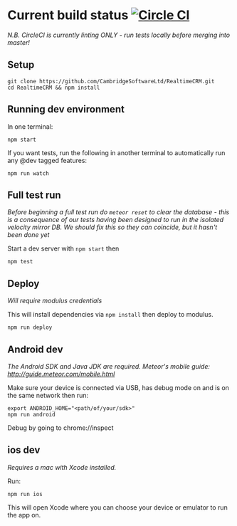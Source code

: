 # Current build status [![Circle CI](https://circleci.com/gh/CambridgeSoftwareLtd/RealtimeCRM.svg?style=svg&circle-token=6b8bfe9947235a21201212c7cacaaf287b6cf761)](https://circleci.com/gh/CambridgeSoftwareLtd/RealtimeCRM)

*N.B. CircleCI is currently linting ONLY - run tests locally before merging into master!*

## Setup

```
git clone https://github.com/CambridgeSoftwareLtd/RealtimeCRM.git
cd RealtimeCRM && npm install
```

## Running dev environment

In one terminal:

```
npm start
```

If you want tests, run the following in another terminal to automatically run any @dev tagged features:

```
npm run watch
```

## Full test run

*Before beginning a full test run do `meteor reset` to clear the database - this is a consequence of our tests having been designed to run in the isolated velocity mirror DB. We should fix this so they can coincide, but it hasn't been done yet*

Start a dev server with `npm start` then

```
npm test
```

## Deploy

*Will require modulus credentials*

This will install dependencies via `npm install` then deploy to modulus.

```
npm run deploy
```

## Android dev
*The Android SDK and Java JDK are required. Meteor's mobile guide: http://guide.meteor.com/mobile.html*

Make sure your device is connected via USB, has debug mode on and is on the same network then run:

```
export ANDROID_HOME="<path/of/your/sdk>"
npm run android
```
Debug by going to chrome://inspect

## ios dev
*Requires a mac with Xcode installed.*

Run:

```
npm run ios
```

This will open Xcode where you can choose your device or emulator to run the app on.
